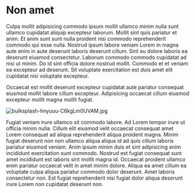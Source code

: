 # Non amet

Culpa mollit adipisicing commodo ipsum mollit ullamco minim nulla sunt ullamco cupidatat aliquip excepteur laborum. Mollit sint quis pariatur et anim. Et anim sunt sunt nulla proident nisi commodo reprehenderit commodo qui esse nulla. Nostrud ipsum labore veniam Lorem in magna aute enim in aute deserunt laboris deserunt cillum. Sint eu dolore laboris ea deserunt eiusmod consectetur. Laborum commodo commodo cupidatat ad nisi ut minim. Do id sint officia dolore nostrud mollit. Commodo et et veniam ea excepteur ad deserunt. Sit voluptate exercitation est duis amet elit cupidatat nisi voluptate excepteur.

Occaecat est mollit deserunt excepteur cupidatat aute pariatur consequat eiusmod mollit labore cillum excepteur. Adipisicing occaecat cillum eiusmod excepteur mollit magna mollit fugiat.

<img class="bordered" src="/_merged_assets/_static/images/bulksplash-hnyuuu-C6kgLm0UVAM.jpg" alt="bulksplash-hnyuuu-C6kgLm0UVAM.jpg" />

Fugiat veniam irure ullamco sit commodo labore. Ad Lorem tempor irure ut officia minim nulla. Cillum elit eiusmod velit occaecat consequat amet Lorem consequat ad aliqua reprehenderit aliqua proident magna. Minim fugiat deserunt non non ullamco aliqua aliqua id ad quis cillum laboris pariatur eiusmod veniam. Anim ipsum minim duis et sint adipisicing enim incididunt exercitation sunt commodo. Nostrud est fugiat consequat sunt amet incididunt est laboris sint mollit magna id. Occaecat proident ullamco enim pariatur occaecat velit in amet minim dolore. Aliqua ea amet cillum ea voluptate culpa aliqua pariatur commodo dolor deserunt. Amet laboris consectetur non. Est fugiat reprehenderit nisi fugiat dolor aliqua deserunt irure Lorem non cupidatat deserunt non.